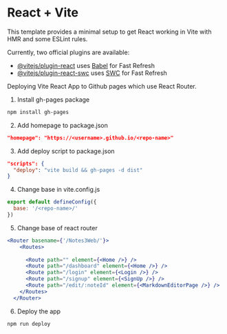 # React + Vite

This template provides a minimal setup to get React working in Vite with HMR and some ESLint rules.

Currently, two official plugins are available:

- [@vitejs/plugin-react](https://github.com/vitejs/vite-plugin-react/blob/main/packages/plugin-react/README.md) uses [Babel](https://babeljs.io/) for Fast Refresh
- [@vitejs/plugin-react-swc](https://github.com/vitejs/vite-plugin-react-swc) uses [SWC](https://swc.rs/) for Fast Refresh

Deploying Vite React App to Github pages which use React Router.

1. Install gh-pages package
```bash
npm install gh-pages
```

2. Add homepage to package.json
```json
"homepage": "https://<username>.github.io/<repo-name>"
```

3. Add deploy script to package.json
```json
"scripts": {
  "deploy": "vite build && gh-pages -d dist"
}
```

4. Change base in vite.config.js
```js
export default defineConfig({
  base: '/<repo-name>/'
})
```

5. Change base of  react router
```jsx
<Router basename={'/Notes3Web/'}>
    <Routes>
      
      <Route path="" element={<Home />} />
      <Route path="/dashboard" element={<Home />} />
      <Route path="/login" element={<Login />} />
      <Route path="/signup" element={<SignUp />} />
      <Route path="/edit/:noteId" element={<MarkdownEditorPage />} />
    </Routes>
  </Router>
```


6. Deploy the app
```bash
npm run deploy
```

